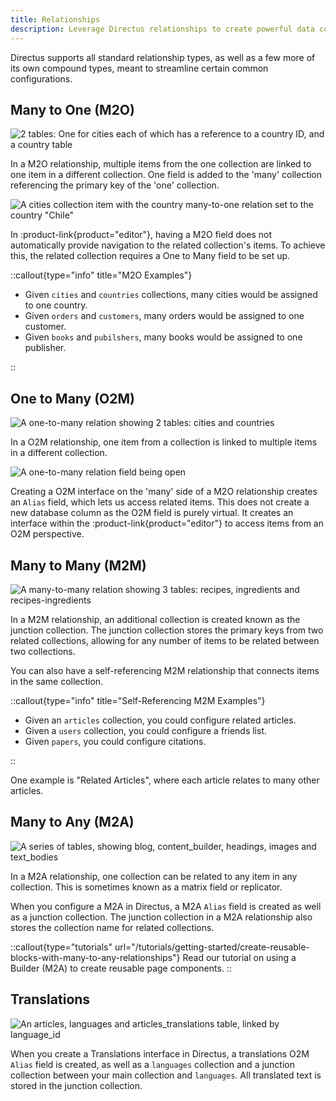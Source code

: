 ```yaml
---
title: Relationships
description: Leverage Directus relationships to create powerful data connections. Explore Many to One, One to Many, Many to Many, and Many to Any relationships, along with Translations for multilingual content management.
---
```


Directus supports all standard relationship types, as well as a few more of its own compound types, meant to streamline certain common configurations.

## Many to One (M2O)

![2 tables: One for cities each of which has a reference to a country ID, and a country table](https://product-team.directus.app/assets/57e9702f-c8fa-48d4-90bc-a8443248d406.webp)

In a M2O relationship, multiple items from the one collection are linked to one item in a different collection. One field is added to the 'many' collection referencing the primary key of the 'one' collection.

![A cities collection item with the country many-to-one relation set to the country "Chile"](https://product-team.directus.app/assets/3003d17c-2aa1-4664-ad58-34a755f24876.webp)

In :product-link{product="editor"}, having a M2O field does not automatically provide navigation to the related collection's items. To achieve this, the related collection requires a One to Many field to be set up.

::callout{type="info" title="M2O Examples"}

- Given `cities` and `countries` collections, many cities would be assigned to one country.
- Given `orders` and `customers`, many orders would be assigned to one customer.
- Given `books` and `pubilshers`, many books would be assigned to one publisher.

::

## One to Many (O2M)

![A one-to-many relation showing 2 tables: cities and countries](https://product-team.directus.app/assets/574de2a6-1aa8-4594-942a-e98d79ec183e.webp)

In a O2M relationship, one item from a collection is linked to multiple items in a different collection.

![A one-to-many relation field being open](https://product-team.directus.app/assets/63dcee0a-9ee7-4328-bd6b-bd85cc4660c9.webp)

Creating a O2M interface on the 'many' side of a M2O relationship creates an `Alias` field, which lets us access related items. This does not create a new database column as the O2M field is purely virtual. It creates an interface within the :product-link{product="editor"} to access items from an O2M perspective.

## Many to Many (M2M)

![A many-to-many relation showing 3 tables: recipes, ingredients and recipes-ingredients](https://product-team.directus.app/assets/cb29838f-12fd-4b1a-8044-d7c7938670df.webp)


In a M2M relationship, an additional collection is created known as the junction collection. The junction collection stores the primary keys from two related collections, allowing for any number of items to be related between two collections.

You can also have a self-referencing M2M relationship that connects items in the same collection.

::callout{type="info" title="Self-Referencing M2M Examples"}

- Given an `articles` collection, you could configure related articles.
- Given a `users` collection, you could configure a friends list.
- Given `papers`, you could configure citations.

::

One example is "Related Articles", where each article relates to many other articles.

## Many to Any (M2A)

![A series of tables, showing blog, content_builder, headings, images and text_bodies](https://product-team.directus.app/assets/d4cc93fb-3c0b-41fe-ae1c-5cc4f1d23979.webp)

In a M2A relationship, one collection can be related to any item in any collection. This is sometimes known as a matrix field or replicator.

When you configure a M2A in Directus, a M2A `Alias` field is created as well as a junction collection. The junction collection in a M2A relationship also stores the collection name for related collections.

::callout{type="tutorials" url="/tutorials/getting-started/create-reusable-blocks-with-many-to-any-relationships"}
Read our tutorial on using a Builder (M2A) to create reusable page components.
::

## Translations

![An articles, languages and articles_translations table, linked by language_id](https://product-team.directus.app/assets/f1fe2c0b-4baa-47e3-a7c1-a49c27a9852b.webp)

When you create a Translations interface in Directus, a translations O2M `Alias` field is created, as well as a `languages` collection and a junction collection between your main collection and `languages`. All translated text is stored in the junction collection.
